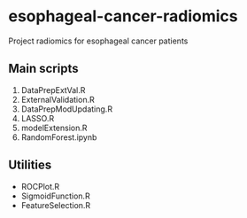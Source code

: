 # esophageal-cancer-radiomics
Project radiomics for esophageal cancer patients

## Main scripts
1. DataPrepExtVal.R 
2. ExternalValidation.R
3. DataPrepModUpdating.R
4. LASSO.R
5. modelExtension.R
6. RandomForest.ipynb

## Utilities
- ROCPlot.R
- SigmoidFunction.R
- FeatureSelection.R
